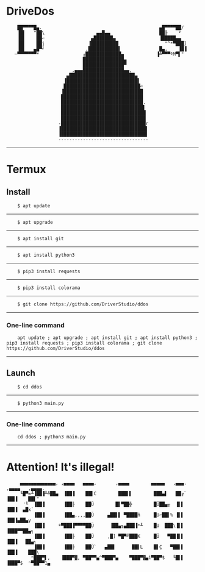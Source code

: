 # DriveDos

        ██▀▀▀▀█▄.                                           ▄█▀▀▀▀██/     
        ▐█▌   "██\                   ▄▄█▄▄                  ██╟    ²      
        ▐█▌    ██⌐                 ▄███████▄                ▐█████▄▄      
        ▐█▌    ██j                ▐██████████                 "^*▀███]    
        ▐█▌   ▄█▀╛               ,███████████▌              █▄,    ▐█▐    
       ─▀▀▀▀▀▀▀*                ╓█████████████▄            ▐╩▀▀▀ªM▀▌"     
                                ███████████████▄                          
                                ███████████████▀                          
                            ,▄▄▄███████████████▄▄,                        
                          ▄████████████████████████▄                      
                         ▐██████████████████████████▌                     
                         ████████████████████████████⌐                    
                        ▐█████████████████████████████                    
                        ██████████████████████████████                    
                        ██████████████████████████████.                   
                        ██████████████████████████████▌                   
                        ███████████████████████████████                   
                        ███████████████████████████████                   
                       -███████████████████████████████r                  
                       ▐███████████████████████████████▌                  
                       ▐███████████████████████████████▌                  
                       ---------------------------------                  
____
# Termux
## Install
        $ apt update
____
        $ apt upgrade
____
        $ apt install git
____
        $ apt install python3
____
        $ pip3 install requests
____
        $ pip3 install colorama
____
        $ git clone https://github.com/DriverStudio/ddos
____

### One-line command
        apt update ; apt upgrade ; apt install git ; apt install python3 ; pip3 install requests ; pip3 install colorama ; git clone https://github.com/DriverStudio/ddos
____

## Launch
        $ cd ddos
____
        $ python3 main.py
____

### One-line command
        cd ddos ; python3 main.py
____

# Attention! It's illegal!

         ▄▄▄▄▄▄▄▄▄▄▄▄▄, ,▄▄▄▄   ▄▄▄▄,       ,▄▄▄▄        ▄▄▄▄▄   ,▄▄▄. ,▄▄▄▄   ,▄▄▄▄.
         ╙█▀∞╨▐██▐╨╩██▄  ▐██▐    ██▌C        ███▌▌        ███▄▌   ██╔`  ▐██▐    ██▌"
          '╙  ▐██▐       ▐██╟    ██Ü        █▌▀██╬        █Ü██▄╥  ▐▌▌   ▐██▐  ▄█x`
              ▐██▐       ▐██▄,,,,██Ü     ▄██▌▌ ▀████ñ     █U⌐██▌% ▐▌▌   ▐██▐▄██▄y
              ▐██▐     ª▀███▐▀▀▀▀██Ü      ▐██▄╖▄███▐*╨    █U  ███\▐▌▌   ▐███▀▀██▄╕
              ▐██▐       ▐██╟    ██Ü     ,█] ▀█▀╜███K     █Ü   ▀██▐▌▌   ▐██▐   ██▄╕
              ▐██▐       ▐██╟    ██Ü`   ▄██▌      ██▌L    █▌Ç   ▀██▌▌   ▐██▐    ███\
             ⁿ███▀▌,    ▐███▀▓, ▀██▀▀▄^▀███▀▄    ▀███▀▓▄1▀██▀$   ╙█▌▌  ▐███▀$  ⁿ▀██▀▀1▄

